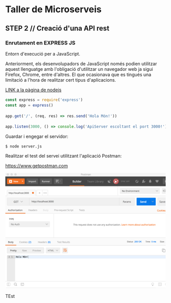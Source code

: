 # Taller de Microserveis
## STEP 2 // Creació d'una API rest

### Enrutament en EXPRESS JS
Entorn d'execució per a JavaScript.

Anteriorment, els desenvolupadors de JavaScript només podien utilitzar aquest llenguatge amb l'obligació d'utilitzar un navegador web ja sigui Firefox, Chrome, entre d'altres. El que ocasionava que es tingués una limitació a l'hora de realitzar cert tipus d'aplicacions.


[LINK a la pàgina de nodejs](https://www.nodejs.org)



```JavaScript
const express = require('express')
const app = express()

app.get('/', (req, res) => res.send('Hola Món!'))

app.listen(3000, () => console.log('ApiServer escoltant el port 3000!'))
```
Guardar i engegar el servidor:

```Shell
$ node server.js
```
Realitzar el test del servei utilitzant l'aplicació Postman:

https://www.getpostman.com

![Postman](https://github.com/manel2r/taller-microservices/blob/step1/resources/screenshot2.png)

TEst
